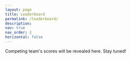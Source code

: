 ```yaml
---
layout: page
title: Leaderboard
permalink: /leaderboard/
description:
nav: true
nav_order: 2
horizontal: false
---
```


<!-- <div id="leaderboard">
  <table class="table" id="leaderboardTable">
    <thead>
      <tr>
        <th scope="col">#</th>
        <th scope="col">Team</th>
        <th scope="col">Score</th>
      </tr>
    </thead>
    <tbody id="leaderboardBody">
      
    </tbody>
  </table>
</div> -->

<div class="alert alert-secondary text-center" role="alert">
Competing team's scores will be revealed here. Stay tuned!
</div>

<script src="{{ '/assets/js/leaderboard.js' | relative_url }}"></script>
